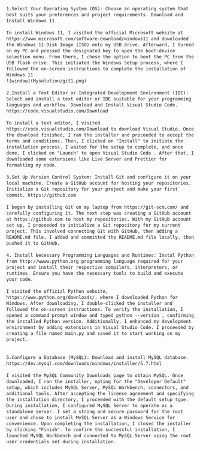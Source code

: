     1.Select Your Operating System (OS): Choose an operating system that best suits your preferences and project requirements. Download and Install Windows 11

    To install Windows 11, I visited the official Microsoft website at https://www.microsoft.com/software-download/windows11 and downloaded the Windows 11 Disk Image (ISO) onto my USB drive. Afterward, I turned on my PC and pressed the designated key to open the boot-device selection menu. From there, I chose the option to boot the PC from the USB flash drive. This initiated the Windows Setup process, where I followed the on-screen instructions to complete the installation of Windows 11
    ![window](Mysolution/git1.png)

    2.Install a Text Editor or Integrated Development Environment (IDE): Select and install a text editor or IDE suitable for your programming languages and workflow. Download and Install Visual Studio Code. https://code.visualstudio.com/Download

    To install a text editor, I visited https://code.visualstudio.com/Download to download Visual Studio. Once the download finished, I ran the installer and proceeded to accept the terms and conditions. Then, I clicked on "Install" to initiate the installation process. I waited for the setup to complete, and once done, I clicked on "Launch" to open Visual Studio Code . After that, I downloaded some extensions like Live Server and Prettier for formatting my code.

    3.Set Up Version Control System: Install Git and configure it on your local machine. Create a GitHub account for hosting your repositories. Initialize a Git repository for your project and make your first commit. https://github.com

    I began by installing Git on my laptop from https://git-scm.com/ and carefully configuring it. The next step was creating a GitHub account at https://github.com to host my repositories. With my GitHub account set up, I proceeded to initialize a Git repository for my current project. This involved connecting Git with GitHub, then adding a README.md file. I added and committed the README.md file locally, then pushed it to GitHub.

    4. Install Necessary Programming Languages and Runtimes: Instal Python from http://wwww.python.org programming language required for your project and install their respective compilers, interpreters, or runtimes. Ensure you have the necessary tools to build and execute your code.

    I visited the official Python website, https://www.python.org/downloads/, where I downloaded Python for Windows. After downloading, I double-clicked the installer and followed the on-screen instructions. To verify the installation, I opened a command prompt window and typed python --version , confirming the installed Python version. Additionally, I enhanced my development environment by adding extensions in Visual Studio Code. I proceeded by creating a file named main.py and saved it to start working on my project.


    5.Configure a Database (MySQL): Download and install MySQL database. https://dev.mysql.com/downloads/windows/installer/5.7.html

    I visited the MySQL Community Downloads page to obtain MySQL. Once downloaded, I ran the installer, opting for the "Developer Default" setup, which includes MySQL Server, MySQL Workbench, connectors, and additional tools. After accepting the license agreement and specifying the installation directory, I proceeded with the default setup type. During installation, I configured MySQL Server to operate as a standalone server. I set a strong and secure password for the root user and chose to install MySQL Server as a Windows Service for convenience. Upon completing the installation, I closed the installer by clicking "Finish". To confirm the successful installation, I launched MySQL Workbench and connected to MySQL Server using the root user credentials set during installation.
